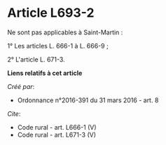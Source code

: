 # Article L693-2

Ne sont pas applicables à Saint-Martin : 

1° Les articles L. 666-1 à L. 666-9 ; 

2° L'article L. 671-3.

**Liens relatifs à cet article**

_Créé par_:

  - Ordonnance n°2016-391 du 31 mars 2016 - art. 8

_Cite_:

  - Code rural - art. L666-1 (V)
  - Code rural - art. L671-3 (V)
